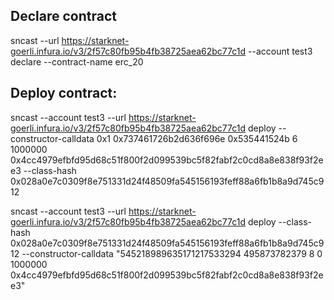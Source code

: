 ## Declare contract

sncast --url https://starknet-goerli.infura.io/v3/2f57c80fb95b4fb38725aea62bc77c1d --account test3 declare --contract-name erc_20

## Deploy contract:

sncast --account test3 --url https://starknet-goerli.infura.io/v3/2f57c80fb95b4fb38725aea62bc77c1d deploy --constructor-calldata 0x1 0x737461726b2d636f696e 0x535441524b 6 1000000 0x4cc4979efbfd95d68c51f800f2d099539bc5f82fabf2c0cd8a8e838f93f2ee3 --class-hash 0x028a0e7c0309f8e751331d24f48509fa545156193feff88a6fb1b8a9d745c912

sncast --account test3 --url https://starknet-goerli.infura.io/v3/2f57c80fb95b4fb38725aea62bc77c1d deploy --class-hash 0x028a0e7c0309f8e751331d24f48509fa545156193feff88a6fb1b8a9d745c912 --constructor-calldata "545218989635171217533294 495873782379 8 0 1000000 0x4cc4979efbfd95d68c51f800f2d099539bc5f82fabf2c0cd8a8e838f93f2ee3"
